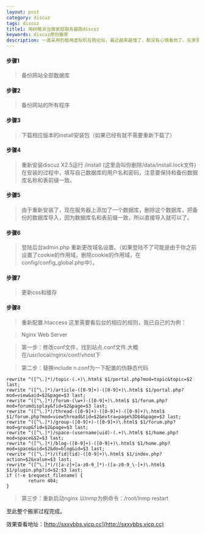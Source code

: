 ```yaml
---
layout: post
category: discuz
tags: discuz 
title1: 用树莓派当做家庭服务器跑discuz
keywords: discuz原创搬家
description: 一直采用的租用虚拟机在跑论坛，最近越来越慢了，都没有心情看他了。在家里看到有一个闲着的树莓派，就想法直接用他来跑论坛吧，想到这里于是就开始动起来了。下面是论坛的搬家教程，最后也给出来搬家之后采用树莓派跑论坛的效果地址。由于没有调优一直按F5还会出现502，等有空了在慢慢调优下。
---
```


#### 步骤1

>备份网站全部数据库

#### 步骤2

>备份网站的所有程序

#### 步骤3

>下载相应版本的install安装包（如果已经有就不需要重新下载了）

#### 步骤4

>重新安装discuz X2.5运行 /install (这里会叫你删除/data/install.lock文件)在安装的过程中，填写自己数据库的用户名和密码，注意要保持和备份数据库名称和表前缀一致。

#### 步骤5

>由于重新安装了，现在服务器上添加了一个数据库，删除这个数据库，把备份的数据库导入，因为数据库名和表前缀一致，所以直接导入就可以了。 

#### 步骤6

>登陆后台admin.php 重新更改域名设置。（如果登陆不了可能是由于你之前设置了cookie的作用域，删除cookie的作用域，在config/config_global.php中）。

#### 步骤7

>更新css和缓存

#### 步骤8

>重新配置.htaccess 这里需要看后台的相应的规则，我已自己的为例：

>Nginx Web Server

>第一步：修改conf文件，找到站点.conf文件.大概在/usr/local/nginx/conf/vhost下

>第二步：替换include n.conf为一下配置的伪静态代码

	rewrite ^([^\.]*)/topic-(.+)\.html$ $1/portal.php?mod=topic&topic=$2 last;
	rewrite ^([^\.]*)/article-([0-9]+)-([0-9]+)\.html$ $1/portal.php?mod=view&aid=$2&page=$3 last;
	rewrite ^([^\.]*)/forum-(\w+)-([0-9]+)\.html$ $1/forum.php?mod=forumdisplay&fid=$2&page=$3 last;
	rewrite ^([^\.]*)/thread-([0-9]+)-([0-9]+)-([0-9]+)\.html$ $1/forum.php?mod=viewthread&tid=$2&extra=page%3D$4&page=$3 last;
	rewrite ^([^\.]*)/group-([0-9]+)-([0-9]+)\.html$ $1/forum.php?mod=group&fid=$2&page=$3 last;
	rewrite ^([^\.]*)/space-(username|uid)-(.+)\.html$ $1/home.php?mod=space&$2=$3 last;
	rewrite ^([^\.]*)/blog-([0-9]+)-([0-9]+)\.html$ $1/home.php?mod=space&uid=$2&do=blog&id=$3 last;
	rewrite ^([^\.]*)/(fid|tid)-([0-9]+)\.html$ $1/index.php?action=$2&value=$3 last;
	rewrite ^([^\.]*)/([a-z]+[a-z0-9_]*)-([a-z0-9_\-]+)\.html$ $1/plugin.php?id=$2:$3 last;
	if (!-e $request_filename) {
	        return 404;
	}

>第三步：重新启动nginx 以lnmp为例命令：/root/lnmp restart

至此整个搬家过程完成。

效果查看地址：[http://sxxybbs.vicp.cc](http://sxxybbs.vicp.cc)